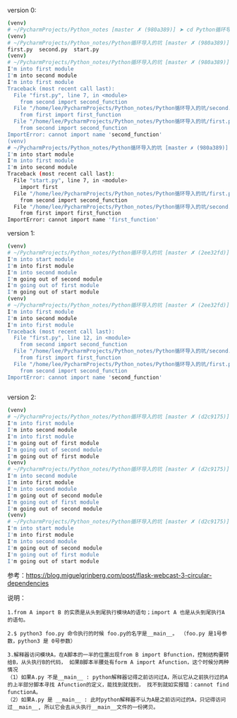 version 0:

```bash
(venv) 
# ~/PycharmProjects/Python_notes [master ✗ (980a389)] ➤ cd Python循环导入的坑 
(venv) 
# ~/PycharmProjects/Python_notes/Python循环导入的坑 [master ✗ (980a389)] ➤ ls
first.py  second.py  start.py
(venv) 
# ~/PycharmProjects/Python_notes/Python循环导入的坑 [master ✗ (980a389)] ➤ python3 first.py 
I'm into first module
I'm into second module
I'm into first module
Traceback (most recent call last):
  File "first.py", line 7, in <module>
    from second import second_function
  File "/home/lee/PycharmProjects/Python_notes/Python循环导入的坑/second.py", line 7, in <module>
    from first import first_function
  File "/home/lee/PycharmProjects/Python_notes/Python循环导入的坑/first.py", line 7, in <module>
    from second import second_function
ImportError: cannot import name 'second_function'
(venv) 
# ~/PycharmProjects/Python_notes/Python循环导入的坑 [master ✗ (980a389)] ➤ python start.py 
I'm into start module
I'm into first module
I'm into second module
Traceback (most recent call last):
  File "start.py", line 7, in <module>
    import first
  File "/home/lee/PycharmProjects/Python_notes/Python循环导入的坑/first.py", line 7, in <module>
    from second import second_function
  File "/home/lee/PycharmProjects/Python_notes/Python循环导入的坑/second.py", line 7, in <module>
    from first import first_function
ImportError: cannot import name 'first_function'
```

version 1:

```bash
(venv) 
# ~/PycharmProjects/Python_notes/Python循环导入的坑 [master ✗ (2ee32fd)] ➤ python3 start.py 
I'm into start module
I'm into first module
I'm into second module
I'm going out of second module
I'm going out of first module
I'm going out of start module
(venv) 
# ~/PycharmProjects/Python_notes/Python循环导入的坑 [master ✗ (2ee32fd)] ➤ python3 first.py 
I'm into first module
I'm into second module
I'm into first module
Traceback (most recent call last):
  File "first.py", line 12, in <module>
    from second import second_function
  File "/home/lee/PycharmProjects/Python_notes/Python循环导入的坑/second.py", line 7, in <module>
    from first import first_function
  File "/home/lee/PycharmProjects/Python_notes/Python循环导入的坑/first.py", line 12, in <module>
    from second import second_function
ImportError: cannot import name 'second_function'
 
```

version 2:

```bash
(venv) 
# ~/PycharmProjects/Python_notes/Python循环导入的坑 [master ✗ (d2c9175)] ➤ python3 first.py 
I'm into first module
I'm into second module
I'm into first module
I'm going out of first module
I'm going out of second module
I'm going out of first module
(venv) 
# ~/PycharmProjects/Python_notes/Python循环导入的坑 [master ✗ (d2c9175)] ➤ python3 second.py 
I'm into second module
I'm into first module
I'm into second module
I'm going out of second module
I'm going out of first module
I'm going out of second module
(venv) 
# ~/PycharmProjects/Python_notes/Python循环导入的坑 [master ✗ (d2c9175)] ➤ python3 start.py 
I'm into start module
I'm into first module
I'm into second module
I'm going out of second module
I'm going out of first module
I'm going out of start module

```

参考：https://blog.miguelgrinberg.com/post/flask-webcast-3-circular-dependencies

说明：

    1.from A import B 的实质是从头到尾执行模块A的语句；import A 也是从头到尾执行A的语句。

    2.$ python3 foo.py 命令执行的时候 foo.py的名字是__main__。 （foo.py 是1号参数，python3 是 0号参数）

    3.解释器访问模块A，在A脚本的一半的位置出现from B import Bfunction，控制结构要转给B，从头执行B的代码， 如果B脚本半腰处有form A import Afunction，这个时候分两种情况
    （1）如果A.py 不是__main__ : python解释器记得之前访问过A，所以它从之前执行过的A的上半部分脚本寻找 Afunction的定义，能找到就找到， 找不到就如实报错：cannot find functionA。
    （2）如果A.py 是 __main__ : 此时python解释器不认为A是之前访问过的A，只记得访问过__main__, 所以它会去从头执行__main__文件的一份拷贝。

